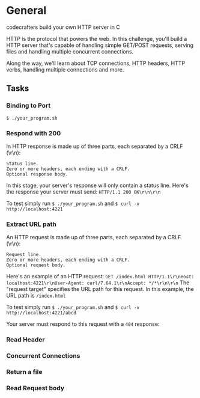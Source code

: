 # General

codecrafters build your own HTTP server in C


HTTP is the protocol that powers the web. In this challenge, you'll build a HTTP server that's capable of handling simple GET/POST requests, serving files and handling multiple concurrent connections.

Along the way, we'll learn about TCP connections, HTTP headers, HTTP verbs, handling multiple connections and more.


## Tasks 
### Binding to Port 
`$ ./your_program.sh`

### Respond with 200
In HTTP response is made up of three parts, each separated by a CRLF (\r\n):

    Status line.
    Zero or more headers, each ending with a CRLF.
    Optional response body.

In this stage, your server's response will only contain a status line. Here's the response your server must send:
`HTTP/1.1 200 OK\r\n\r\n`

To test simply run 
`$ ./your_program.sh`
and 
`$ curl -v http://localhost:4221`

### Extract URL path 
An HTTP request is made up of three parts, each separated by a CRLF (\r\n):

    Request line.
    Zero or more headers, each ending with a CRLF.
    Optional request body.

Here's an example of an HTTP request:
`GET /index.html HTTP/1.1\r\nHost: localhost:4221\r\nUser-Agent: curl/7.64.1\r\nAccept: */*\r\n\r\n`
The "request target" specifies the URL path for this request. In this example, the URL path is `/index.html`


To test simply run 
`$ ./your_program.sh`
and 
`$ curl -v http://localhost:4221/abcd`

Your server must respond to this request with a `404` response:

### Read Header

### Concurrent Connections 

### Return a file

### Read Request body
